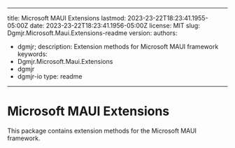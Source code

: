 ---

title: Microsoft MAUI Extensions
lastmod: 2023-23-22T18:23:41.1955-05:00Z
date: 2023-23-22T18:23:41.1956-05:00Z
license: MIT
slug: Dgmjr.Microsoft.Maui.Extensions-readme
version:
authors:
- dgmjr;
description: Extension methods for Microsoft MAUI framework
keywords:
- Dgmjr.Microsoft.Maui.Extensions
- dgmjr
- dgmjr-io
type: readme
------------

# Microsoft MAUI Extensions

This package contains extension methods for the Microsoft MAUI framework.

